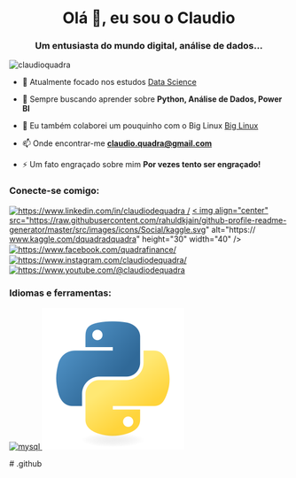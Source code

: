 <h1 align="center">Olá 👋, eu sou o Claudio</h1>
<h3 align="center">Um entusiasta do mundo digital, análise de dados...</h3>

<p align="left"> <img src="https://komarev.com/ghpvc/?username=claudioquadra&label=Profile%20views&color=0e75b6&style=flat" alt="claudioquadra" /> </p>

- 🔭 Atualmente focado nos estudos [Data Science](https://www.datascienceacademy.com.br/)

- 🌱 Sempre buscando aprender sobre **Python, Análise de Dados, Power BI**

- 👯 Eu também colaborei um pouquinho com o Big Linux [Big Linux](https://www.biglinux.com.br/)

- 📫 Onde encontrar-me **claudio.quadra@gmail.com**

- ⚡ Um fato engraçado sobre mim **Por vezes tento ser engraçado!** <p align="left">

<h3 align="left">Conecte-se comigo:</h3>

<a href="https://linkedin.com/in/https://www.linkedin.com/in/claudiodequadra/" target="blank"><img align="center" src="https:// raw.githubusercontent.com/rahuldkjain/github-profile-readme-generator/master/src/images/icons/Social/linked-in-alt.svg" alt="https://www.linkedin.com/in/claudiodequadra /" height="30" width="40" /></a>
<a href="https://kaggle.com/https://www.kaggle.com/dquadradquadra" target="blank">< img align="center" src="https://raw.githubusercontent.com/rahuldkjain/github-profile-readme-generator/master/src/images/icons/Social/kaggle.svg" alt="https:// www.kaggle.com/dquadradquadra" height="30" width="40" /></a>
<a href="https://fb.com/https://www.facebook.com/quadrafinance/" target="blank"><img align="center" src="https://raw.githubusercontent. com/rahuldkjain/github-profile-readme-generator/master/src/images/icons/Social/facebook.svg" alt="https://www.facebook.com/quadrafinance/" height="30" width=" 40" /></a>
<a href="https://instagram.com/https://www.instagram.com/claudiodequadra/" target="blank"><img align="center" src=" https://raw.githubusercontent.com/rahuldkjain/github-profile-readme-generator/master/src/images/icons/Social/instagram.svg" alt="https://www.instagram.com/claudiodequadra/" altura="30" largura="40" /></a>
<a href="https://www.youtube.com/c/https://www.youtube.com/@claudiodequadra" target="blank"><img align="center" src="https:// raw.githubusercontent.com/rahuldkjain/github-profile-readme-generator/master/src/images/icons/Social/youtube.svg" alt="https://www.youtube.com/@claudiodequadra" height="30 " width="40" /></a>
</p>

<h3 align="left">Idiomas e ferramentas:</h3>
<p align="left"> <a href="https://www.mysql.com/" target="_blank" rel="noreferrer"> <img src="https://raw.githubusercontent.com/ devicons/devicon/master/icons/mysql/mysql-original-wordmark.svg" alt="mysql" width="40" height="40"/> </a> <a href="https://www. python.org" target="_blank" rel="noreferrer"> <img src="https://raw.githubusercontent.com/devicons/devicon/master/icons/python/python-original.svg" alt="python "largura="40" altura="40"/> </a> </p>
# .github
